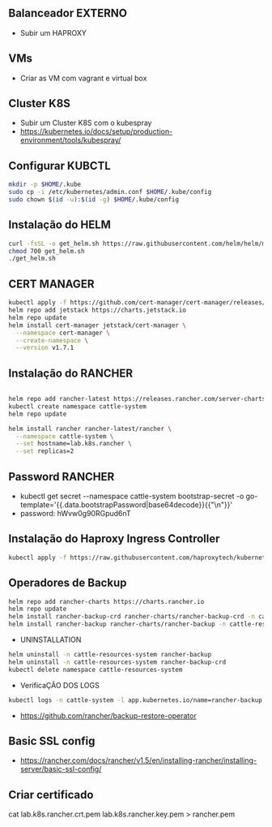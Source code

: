 ## Balanceador EXTERNO
- Subir um HAPROXY

## VMs
- Criar as VM com vagrant e virtual box

## Cluster K8S
- Subir um Cluster K8S com o kubespray
- https://kubernetes.io/docs/setup/production-environment/tools/kubespray/

## Configurar KUBCTL

```bash
mkdir -p $HOME/.kube
sudo cp -i /etc/kubernetes/admin.conf $HOME/.kube/config
sudo chown $(id -u):$(id -g) $HOME/.kube/config
```

## Instalação do HELM

```bash
curl -fsSL -o get_helm.sh https://raw.githubusercontent.com/helm/helm/main/scripts/get-helm-3
chmod 700 get_helm.sh
./get_helm.sh
```

## CERT MANAGER

```bash
kubectl apply -f https://github.com/cert-manager/cert-manager/releases/download/v1.7.1/cert-manager.crds.yaml
helm repo add jetstack https://charts.jetstack.io
helm repo update
helm install cert-manager jetstack/cert-manager \
  --namespace cert-manager \
  --create-namespace \
  --version v1.7.1
```

## Instalação do RANCHER

```bash

helm repo add rancher-latest https://releases.rancher.com/server-charts/latest
kubectl create namespace cattle-system
helm repo update

helm install rancher rancher-latest/rancher \
  --namespace cattle-system \
  --set hostname=lab.k8s.rancher \
  --set replicas=2
```

## Password RANCHER

- kubectl get secret --namespace cattle-system bootstrap-secret -o go-template='{{.data.bootstrapPassword|base64decode}}{{"\n"}}'
- password: hWvw0g90RGpud6nT


## Instalação do Haproxy Ingress Controller

```bash
kubectl apply -f https://raw.githubusercontent.com/haproxytech/kubernetes-ingress/v1.8/deploy/haproxy-ingress.yaml
```

## Operadores de Backup

```bash
helm repo add rancher-charts https://charts.rancher.io
helm repo update
helm install rancher-backup-crd rancher-charts/rancher-backup-crd -n cattle-resources-system --create-namespace
helm install rancher-backup rancher-charts/rancher-backup -n cattle-resources-system
```

- UNINSTALLATION

```bash
helm uninstall -n cattle-resources-system rancher-backup
helm uninstall -n cattle-resources-system rancher-backup-crd
kubectl delete namespace cattle-resources-system
```
- VerificaÇÃO DOS LOGS
```bash
kubectl logs -n cattle-system -l app.kubernetes.io/name=rancher-backup -f
```

- https://github.com/rancher/backup-restore-operator

## Basic SSL config 
- https://rancher.com/docs/rancher/v1.5/en/installing-rancher/installing-server/basic-ssl-config/

## Criar certificado

cat lab.k8s.rancher.crt.pem lab.k8s.rancher.key.pem > rancher.pem